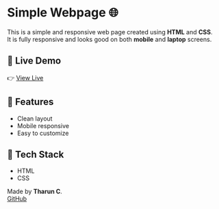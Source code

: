 # Simple Webpage 🌐

This is a simple and responsive web page created using **HTML** and **CSS**.  
It is fully responsive and looks good on both **mobile** and **laptop** screens.

## 🚀 Live Demo

👉 [View Live](https://tharun2dev.github.io/Simple-Webpage/)

## 📱 Features

- Clean layout
- Mobile responsive
- Easy to customize

## 📁 Tech Stack

- HTML
- CSS

Made by **Tharun C**.  
[GitHub](https://github.com/tharun2dev)
